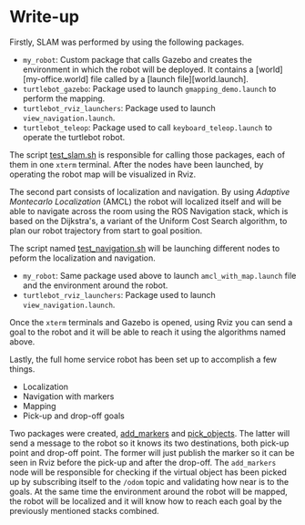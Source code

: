 # Write-up

Firstly, SLAM was performed by using the following packages.

- `my_robot`: Custom package that calls Gazebo and creates the environment in which
the robot will be deployed. It contains a [world][my-office.world] file called by a [launch file][world.launch].
- `turtlebot_gazebo`: Package used to launch `gmapping_demo.launch` to perform the mapping.
- `turtlebot_rviz_launchers`: Package used to launch `view_navigation.launch`.
- `turtlebot_teleop`: Package used to call `keyboard_teleop.launch` to operate the turtlebot robot.

The script [test_slam.sh] is responsible for calling those packages, each of them in one `xterm` terminal.
After the nodes have been launched, by operating the robot map will be visualized in Rviz.

The second part consists of localization and navigation. 
By using _Adaptive Montecarlo Localization_ (AMCL) the robot will localized itself and will be able
to navigate across the room using the ROS Navigation stack, which is based on the Dijkstra's,
a variant of the Uniform Cost Search algorithm, to plan our robot trajectory from start to goal position.

The script named [test_navigation.sh] will be launching different nodes to peform the localization and navigation.

- `my_robot`: Same package used above to launch `amcl_with_map.launch` file and the environment around the robot.
- `turtlebot_rviz_launchers`: Package used to launch `view_navigation.launch`.

Once the `xterm` terminals and Gazebo is opened, using Rviz you can send a goal to the robot and it will be able
to reach it using the algorithms named above.

Lastly, the full home service robot has been set up to accomplish a few things.

- Localization
- Navigation with markers
- Mapping
- Pick-up and drop-off goals

Two packages were created, [add_markers] and [pick_objects].
The latter will send a message to the robot so it knows its two destinations,
both pick-up point and drop-off point. 
The former will just publish the marker so it can be seen in Rviz before the pick-up
and after the drop-off.
The `add_markers` node will be responsible for checking if the virtual object has been picked up
by subscribing itself to the `/odom` topic and validating how near is to the goals.
At the same time the environment around the robot will be mapped, the robot will be localized and
it will know how to reach each goal by the previously mentioned stacks combined. 


[test_slam.sh]: ../src/scripts/test_slam.sh
[test_navigation.sh]: ../src/scripts/test_navigation.sh
[add_markers]: ../src/add_markers
[pick_objects]: ../src/pick_objects
